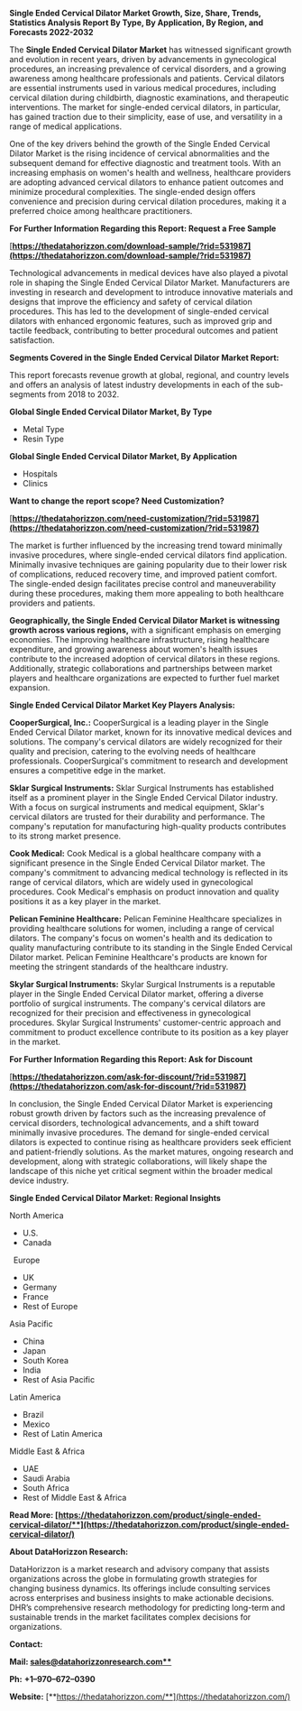 ﻿**Single Ended Cervical Dilator Market Growth, Size, Share, Trends, Statistics Analysis Report By Type, By Application, By Region, and Forecasts 2022-2032**


The **Single Ended Cervical Dilator Market** has witnessed significant growth and evolution in recent years, driven by advancements in gynecological procedures, an increasing prevalence of cervical disorders, and a growing awareness among healthcare professionals and patients. Cervical dilators are essential instruments used in various medical procedures, including cervical dilation during childbirth, diagnostic examinations, and therapeutic interventions. The market for single-ended cervical dilators, in particular, has gained traction due to their simplicity, ease of use, and versatility in a range of medical applications.

One of the key drivers behind the growth of the Single Ended Cervical Dilator Market is the rising incidence of cervical abnormalities and the subsequent demand for effective diagnostic and treatment tools. With an increasing emphasis on women's health and wellness, healthcare providers are adopting advanced cervical dilators to enhance patient outcomes and minimize procedural complexities. The single-ended design offers convenience and precision during cervical dilation procedures, making it a preferred choice among healthcare practitioners. 

**For Further Information Regarding this Report: Request a Free Sample**	

[**https://thedatahorizzon.com/download-sample/?rid=531987](https://thedatahorizzon.com/download-sample/?rid=531987)** 

Technological advancements in medical devices have also played a pivotal role in shaping the Single Ended Cervical Dilator Market. Manufacturers are investing in research and development to introduce innovative materials and designs that improve the efficiency and safety of cervical dilation procedures. This has led to the development of single-ended cervical dilators with enhanced ergonomic features, such as improved grip and tactile feedback, contributing to better procedural outcomes and patient satisfaction.

**Segments Covered in the Single Ended Cervical Dilator Market Report:**

This report forecasts revenue growth at global, regional, and country levels and offers an analysis of latest industry developments in each of the sub-segments from 2018 to 2032.

**Global Single Ended Cervical Dilator Market, By Type**

- Metal Type
- Resin Type

**Global Single Ended Cervical Dilator Market, By Application**

- Hospitals
- Clinics

**Want to change the report scope? Need Customization?**

[**https://thedatahorizzon.com/need-customization/?rid=531987](https://thedatahorizzon.com/need-customization/?rid=531987)** 

The market is further influenced by the increasing trend toward minimally invasive procedures, where single-ended cervical dilators find application. Minimally invasive techniques are gaining popularity due to their lower risk of complications, reduced recovery time, and improved patient comfort. The single-ended design facilitates precise control and maneuverability during these procedures, making them more appealing to both healthcare providers and patients.

**Geographically, the Single Ended Cervical Dilator Market is witnessing growth across various regions,** with a significant emphasis on emerging economies. The improving healthcare infrastructure, rising healthcare expenditure, and growing awareness about women's health issues contribute to the increased adoption of cervical dilators in these regions. Additionally, strategic collaborations and partnerships between market players and healthcare organizations are expected to further fuel market expansion.  

**Single Ended Cervical Dilator Market Key Players Analysis:** 

**CooperSurgical, Inc.:** CooperSurgical is a leading player in the Single Ended Cervical Dilator market, known for its innovative medical devices and solutions. The company's cervical dilators are widely recognized for their quality and precision, catering to the evolving needs of healthcare professionals. CooperSurgical's commitment to research and development ensures a competitive edge in the market.

**Sklar Surgical Instruments:** Sklar Surgical Instruments has established itself as a prominent player in the Single Ended Cervical Dilator industry. With a focus on surgical instruments and medical equipment, Sklar's cervical dilators are trusted for their durability and performance. The company's reputation for manufacturing high-quality products contributes to its strong market presence.

**Cook Medical:** Cook Medical is a global healthcare company with a significant presence in the Single Ended Cervical Dilator market. The company's commitment to advancing medical technology is reflected in its range of cervical dilators, which are widely used in gynecological procedures. Cook Medical's emphasis on product innovation and quality positions it as a key player in the market.

**Pelican Feminine Healthcare:** Pelican Feminine Healthcare specializes in providing healthcare solutions for women, including a range of cervical dilators. The company's focus on women's health and its dedication to quality manufacturing contribute to its standing in the Single Ended Cervical Dilator market. Pelican Feminine Healthcare's products are known for meeting the stringent standards of the healthcare industry.

**Skylar Surgical Instruments:** Skylar Surgical Instruments is a reputable player in the Single Ended Cervical Dilator market, offering a diverse portfolio of surgical instruments. The company's cervical dilators are recognized for their precision and effectiveness in gynecological procedures. Skylar Surgical Instruments' customer-centric approach and commitment to product excellence contribute to its position as a key player in the market.

**For Further Information Regarding this Report: Ask for Discount**	

[**https://thedatahorizzon.com/ask-for-discount/?rid=531987](https://thedatahorizzon.com/ask-for-discount/?rid=531987)** 

In conclusion, the Single Ended Cervical Dilator Market is experiencing robust growth driven by factors such as the increasing prevalence of cervical disorders, technological advancements, and a shift toward minimally invasive procedures. The demand for single-ended cervical dilators is expected to continue rising as healthcare providers seek efficient and patient-friendly solutions. As the market matures, ongoing research and development, along with strategic collaborations, will likely shape the landscape of this niche yet critical segment within the broader medical device industry.

**Single Ended Cervical Dilator Market: Regional Insights**

North America

- U.S.
- Canada

` `Europe

- UK
- Germany
- France
- Rest of Europe

Asia Pacific

- China
- Japan
- South Korea
- India
- Rest of Asia Pacific

Latin America

- Brazil
- Mexico
- Rest of Latin America

Middle East & Africa

- UAE
- Saudi Arabia
- South Africa
- Rest of Middle East & Africa

**Read More: [https://thedatahorizzon.com/product/single-ended-cervical-dilator/**](https://thedatahorizzon.com/product/single-ended-cervical-dilator/)** 

**About DataHorizzon Research:**

DataHorizzon is a market research and advisory company that assists organizations across the globe in formulating growth strategies for changing business dynamics. Its offerings include consulting services across enterprises and business insights to make actionable decisions. DHR’s comprehensive research methodology for predicting long-term and sustainable trends in the market facilitates complex decisions for organizations.

**Contact:**

**Mail: [sales@datahorizzonresearch.com**](mailto:sales@datahorizzonresearch.com)**

**Ph:** **+1–970–672–0390**

**Website:** [**https://thedatahorizzon.com/**](https://thedatahorizzon.com/)

